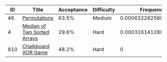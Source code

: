 |ID|Title|Acceptance|Difficulty|Frequency|
|----|-----|----|---|---|
|46|[Permutations]( https://leetcode.com/problems/permutations)|63.5%|Medium|0.0006322825600889028|
|4|[Median of Two Sorted Arrays]( https://leetcode.com/problems/median-of-two-sorted-arrays)|29.6%|Hard|0.0003161412800444514|
|810|[Chalkboard XOR Game]( https://leetcode.com/problems/chalkboard-xor-game)|48.2%|Hard|0|
